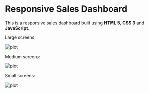 # Responsive Sales Dashboard

This is a responsive sales dashboard built using **HTML 5**, **CSS 3** and **JavaScript**.

Large screens:

![plot](https://github.com/BobsProgrammingAcademy/responsive-sales-dashboard/blob/master/images/large.png?raw=true)

Medium screens:

![plot](https://github.com/BobsProgrammingAcademy/responsive-sales-dashboard/blob/master/images/medium.png?raw=true)

Small screens:

![plot](https://github.com/BobsProgrammingAcademy/responsive-sales-dashboard/blob/master/images/small.png?raw=true)